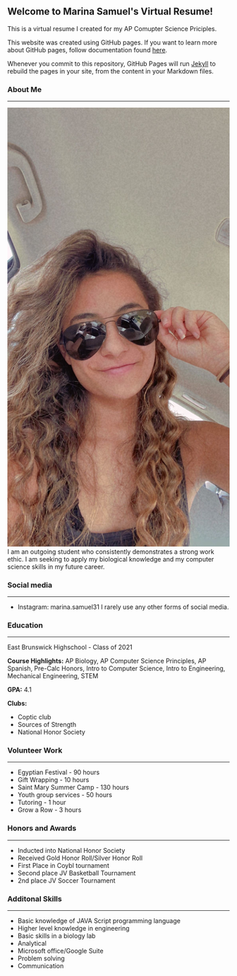 ## Welcome to Marina Samuel's Virtual Resume!

This is a virtual resume I created for my AP Comupter Science Priciples. 

This website was created using GitHub pages. If you want to learn more about GitHub pages, follow documentation found [here](https://pages.github.com/).

Whenever you commit to this repository, GitHub Pages will run [Jekyll](https://jekyllrb.com/) to rebuild the pages in your site, from the content in your Markdown files.

### About Me
---
![my photo](https://raw.githubusercontent.com/Marinsamel16/images/master/myself.jpg) 
I am an outgoing student who consistently demonstrates a strong work ethic. I am seeking to apply my biological knowledge and my computer science skills in my future career. 

### Social media 
---
- Instagram: marina.samuel31
I rarely use any other forms of social media. 

### Education
---
East Brunswick Highschool - Class of 2021

**Course Highlights:** AP Biology, AP Computer Science Principles, AP Spanish, Pre-Calc Honors, Intro to Computer Science, Intro to Engineering, Mechanical Engineering, STEM

**GPA:** 4.1 

**Clubs:** 
- Coptic club
- Sources of Strength 
- National Honor Society 

### Volunteer Work 
---
- Egyptian Festival - 90 hours 
- Gift Wrapping - 10 hours 
- Saint Mary Summer Camp - 130 hours
- Youth group services - 50 hours 
- Tutoring - 1 hour 
- Grow a Row - 3 hours 

### Honors and Awards
---
- Inducted into National Honor Society 
- Received Gold Honor Roll/Silver Honor Roll
- First Place in Coybl tournament 
- Second place JV Basketball Tournament
- 2nd place JV Soccer Tournament

### Additonal Skills  
---
- Basic knowledge of JAVA Script programming language 
- Higher level knowledge in engineering
- Basic skills in a biology lab 
- Analytical 
- Microsoft office/Google Suite 
- Problem solving 
- Communication


